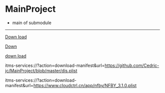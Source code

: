 # MainProject
- main of submodule
---
[Down load](itms-services://?action=download-manifest&url=https://github.com/Cedric-jc/MainProject/blob/master/dis.plist)

[Down](http://asdasdadasd)

<a href="itms-services://?action=download-manifest&url=https://github.com/Cedric-jc/MainProject/blob/master/dis.plist">down load</a>


itms-services://?action=download-manifest&url=https://github.com/Cedric-jc/MainProject/blob/master/dis.plist



itms-services://?action=download-manifest&url=https://www.cloudctrl.cn/app/nfby/NFBY_3.1.0.plist
